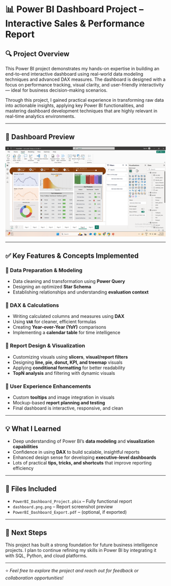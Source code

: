 # 📊 Power BI Dashboard Project – Interactive Sales & Performance Report

## 🔍 Project Overview

This Power BI project demonstrates my hands-on expertise in building an end-to-end interactive dashboard using real-world data modeling techniques and advanced DAX measures. The dashboard is designed with a focus on performance tracking, visual clarity, and user-friendly interactivity — ideal for business decision-making scenarios.

Through this project, I gained practical experience in transforming raw data into actionable insights, applying key Power BI functionalities, and mastering dashboard development techniques that are highly relevant in real-time analytics environments.

---

## 📸 Dashboard Preview

![Power BI Dashboard](dashboard.png.png)

---

## ✅ Key Features & Concepts Implemented

### 🔧 Data Preparation & Modeling
- Data cleaning and transformation using **Power Query**
- Designing an optimized **Star Schema**
- Establishing relationships and understanding **evaluation context**

### 🧠 DAX & Calculations
- Writing calculated columns and measures using **DAX**
- Using **`VAR`** for cleaner, efficient formulas
- Creating **Year-over-Year (YoY)** comparisons
- Implementing a **calendar table** for time intelligence

### 🎨 Report Design & Visualization
- Customizing visuals using **slicers**, **visual/report filters**
- Designing **line, pie, donut, KPI, and treemap** visuals
- Applying **conditional formatting** for better readability
- **TopN analysis** and filtering with dynamic visuals

### 🧰 User Experience Enhancements
- Custom **tooltips** and image integration in visuals
- Mockup-based **report planning and testing**
- Final dashboard is interactive, responsive, and clean

---

## 💡 What I Learned

- Deep understanding of Power BI’s **data modeling** and **visualization capabilities**
- Confidence in using **DAX** to build scalable, insightful reports
- Enhanced design sense for developing **executive-level dashboards**
- Lots of practical **tips, tricks, and shortcuts** that improve reporting efficiency

---

## 📂 Files Included

- `PowerBI_Dashboard_Project.pbix` – Fully functional report
- `dashboard.png.png` – Report screenshot preview
- `PowerBI_Dashboard_Export.pdf` – (optional, if exported)

---

## 🚀 Next Steps

This project has built a strong foundation for future business intelligence projects. I plan to continue refining my skills in Power BI by integrating it with SQL, Python, and cloud platforms.

---

⭐ *Feel free to explore the project and reach out for feedback or collaboration opportunities!*
